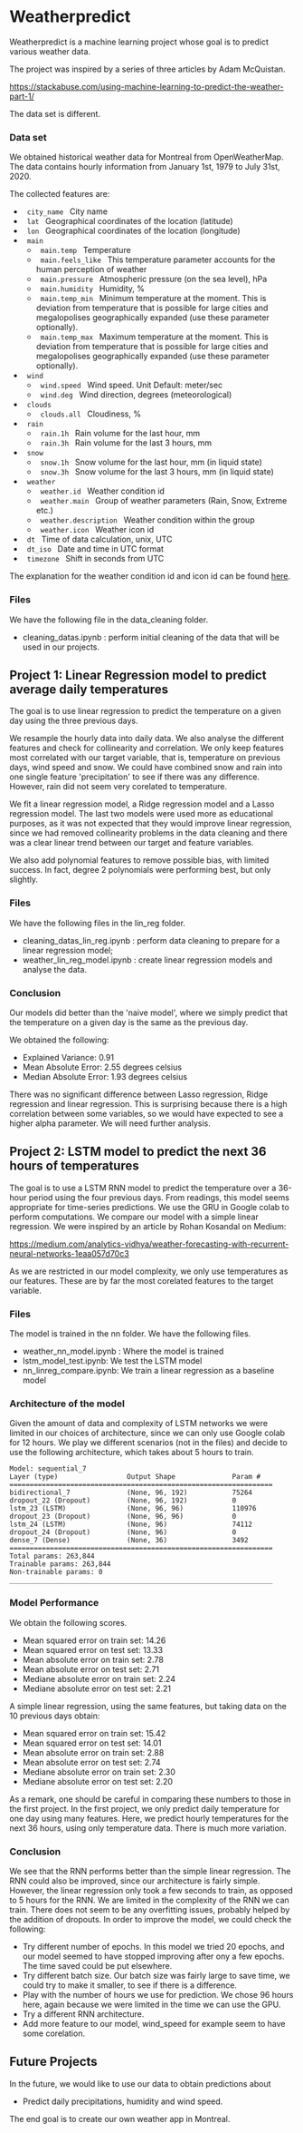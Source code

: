 # Weatherpredict

Weatherpredict is a machine learning project whose goal is to predict various weather data. 

The project was inspired by a series of three articles by Adam McQuistan.

<https://stackabuse.com/using-machine-learning-to-predict-the-weather-part-1/>

The data set is different.

### Data set 

We obtained historical weather data for Montreal from OpenWeatherMap. 
The data contains hourly information from January 1st, 1979 to July 31st, 2020. 

The collected features are: 

- <code> city_name </code> City name
- <code> lat </code> Geographical coordinates of the location (latitude)
- <code> lon </code> Geographical coordinates of the location (longitude)
- <code> main </code>
    - <code> main.temp </code> Temperature
    - <code> main.feels_like </code> This temperature parameter accounts for the human perception of weather
    - <code> main.pressure </code> Atmospheric pressure (on the sea level), hPa
    - <code> main.humidity </code> Humidity, %
    - <code> main.temp_min </code> Minimum temperature at the moment. This is deviation from temperature that is possible for large cities and megalopolises geographically expanded (use these parameter optionally).
    - <code> main.temp_max </code> Maximum temperature at the moment. This is deviation from temperature that is possible for large cities and megalopolises geographically expanded (use these parameter optionally).
- <code> wind </code>
    - <code> wind.speed </code> Wind speed. Unit Default: meter/sec
    - <code> wind.deg </code> Wind direction, degrees (meteorological)
- <code> clouds </code>
    - <code> clouds.all </code> Cloudiness, %
- <code> rain </code>
    - <code> rain.1h </code> Rain volume for the last hour, mm
    - <code> rain.3h </code> Rain volume for the last 3 hours, mm
- <code> snow </code>
    - <code> snow.1h </code> Snow volume for the last hour, mm (in liquid state)
    - <code> snow.3h </code> Snow volume for the last 3 hours, mm (in liquid state)
- <code> weather </code> 
    - <code> weather.id </code> Weather condition id
    - <code> weather.main </code> Group of weather parameters (Rain, Snow, Extreme etc.)
    - <code> weather.description </code> Weather condition within the group
    - <code> weather.icon </code> Weather icon id
- <code> dt </code> Time of data calculation, unix, UTC
- <code> dt_iso </code> Date and time in UTC format
- <code> timezone </code> Shift in seconds from UTC

The explanation for the weather condition id and icon id can be found [here](https://openweathermap.org/weather-conditions).

### Files 

We have the following file in the data_cleaning folder. 

* cleaning_datas.ipynb : perform initial cleaning of the data that will be used in our projects. 

## Project 1: Linear Regression model to predict average daily temperatures

The goal is to use linear regression to predict the temperature on a given day using the three previous days.

We resample the hourly data into daily data. We also analyse the different features and check for collinearity and correlation. We only keep features most correlated with our target variable, that is, temperature on previous days, wind speed and snow. We could have combined snow and rain into one single feature 'precipitation' to see if there was any difference.  However, rain did not seem very corelated to temperature. 

We fit a linear regression model, a Ridge regression model and a Lasso regression model. The last two models were used more as educational purposes, as it was not expected that they would improve linear regression, since we had removed collinearity problems in the data cleaning and there was a clear linear trend between our target and feature variables.  

We also add polynomial features to remove possible bias, with limited success. In fact, degree 2 polynomials were performing best, but only slightly. 

### Files 

We have the following files in the lin_reg folder.

* cleaning_datas_lin_reg.ipynb : perform data cleaning to prepare for a linear regression model;
* weather_lin_reg_model.ipynb : create linear regression models and analyse the data. 
	
### Conclusion 

Our models did better than the 'naive model', where we simply predict that the temperature on a given day is the same as the previous day. 

We obtained the following: 

 - Explained Variance: 0.91
 - Mean Absolute Error: 2.55 degrees celsius
 - Median Absolute Error: 1.93 degrees celsius

There was no significant difference between Lasso regression, Ridge regression and linear regression. This is surprising because there is a high correlation between some variables, so we would have expected to see a higher alpha parameter. We will need further analysis.

## Project 2: LSTM model to predict the next 36 hours of temperatures

The goal is to use a LSTM RNN model to predict the temperature over a 36-hour period using the four previous days. From readings, this model seems appropriate for time-series predictions. We use the GRU in Google colab to perform computations. We compare our model with a simple linear regression. We were inspired by an article by Rohan Kosandal on Medium: 

https://medium.com/analytics-vidhya/weather-forecasting-with-recurrent-neural-networks-1eaa057d70c3

As we are restricted in our model complexity, we only use temperatures as our features. These are by far the most corelated features to the target variable. 

### Files 

The model is trained in the nn folder. We have the following files. 

- weather_nn_model.ipynb : Where the model is trained 
- lstm_model_test.ipynb: We test the LSTM model
- nn_linreg_compare.ipynb: We train a linear regression as a baseline model

### Architecture of the model 

Given the amount of data and complexity of LSTM networks we were limited in our choices of architecture, since we can only use Google colab for 12 hours. We play we different scenarios (not in the files) and decide to use the following architecture, which takes about 5 hours to train. 

```
Model: sequential_7
Layer (type)                 Output Shape              Param #   
=================================================================
bidirectional_7              (None, 96, 192)           75264     
dropout_22 (Dropout)         (None, 96, 192)           0         
lstm_23 (LSTM)               (None, 96, 96)            110976    
dropout_23 (Dropout)         (None, 96, 96)            0         
lstm_24 (LSTM)               (None, 96)                74112     
dropout_24 (Dropout)         (None, 96)                0         
dense_7 (Dense)              (None, 36)                3492      
=================================================================
Total params: 263,844
Trainable params: 263,844
Non-trainable params: 0
_________________________________________________________________
```



### Model Performance

We obtain the following scores. 

- Mean squared error on train set: 14.26 
- Mean squared error on test set: 13.33
- Mean absolute error on train set: 2.78
- Mean absolute error on test set: 2.71
- Mediane absolute error on train set: 2.24
- Mediane absolute error on test set: 2.21

A simple linear regression, using the same features, but taking data on the 10 previous days obtain: 

- Mean squared error on train set: 15.42
- Mean squared error on test set: 14.01
- Mean absolute error on train set: 2.88
- Mean absolute error on test set: 2.74
- Mediane absolute error on train set: 2.30
- Mediane absolute error on test set: 2.20

As a remark, one should be careful in comparing these numbers to those in the first project. In the first project, we only predict daily temperature for one day using many features. Here, we predict hourly temperatures for the next 36 hours, using only temperature data. There is much more variation. 

### Conclusion

We see that the RNN performs better than the simple linear regression. The RNN could also be improved, since our architecture is fairly simple. However, the linear regression only took a few seconds to train, as opposed to 5 hours for the RNN. We are limited in the complexity of the RNN we can train. There does not seem to be any overfitting issues, probably helped by the addition of dropouts. In order to improve the model, we could check the following: 
- Try different number of epochs. In this model we tried 20 epochs, and our model seemed to have stopped improving after ony a few epochs. The time saved could be put elsewhere. 
- Try different batch size. Our batch size was fairly large to save time, we could try to make it smaller, to see if there is a difference. 
- Play with the number of hours we use for prediction. We chose 96 hours here, again because we were limited in the time we can use the GPU. 
- Try a different RNN architecture. 
- Add more feature to our model, wind_speed for example seem to have some corelation. 

## Future Projects 

In the future, we would like to use our data to obtain predictions about 

- Predict daily precipitations, humidity and wind speed. 

The end goal is to create our own weather app in Montreal. 

